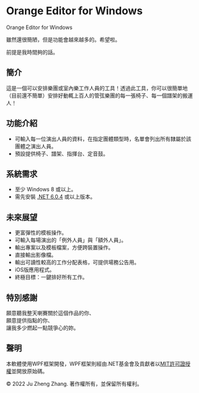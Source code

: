 # Orange Editor for Windows
Orange Editor for Windows

雖然還很簡陋，但是功能會越來越多的。希望啦。

前提是我時間夠的話。

## 簡介
這是一個可以安排樂團或室內樂工作人員的工具！透過此工具，你可以很簡單地（目前還不簡單）安排好動輒上百人的管弦樂團的每一張椅子、每一個譜架的搬運人！

## 功能介紹
- 可輸入每一位演出人員的資料，在指定團體類型時，名單會列出所有隸屬於該團體之演出人員。
- 預設提供椅子、譜架、指揮台、定音鼓。

## 系統需求
- 至少 Windows 8 或以上。
- 需先安裝 [.NET 6.0.4](https://dotnet.microsoft.com/zh-cn/download/dotnet) 或以上版本。

## 未來展望
- 更富彈性的模板操作。
- 可輸入每場演出的「例外人員」與「額外人員」。
- 輸出專案以及模板檔案，方便跨裝置操作。
- 直接輸出影像檔。
- 輸出可讀性較高的工作分配表格，可提供場務公告用。
- iOS版應用程式。
- 終極目標：一鍵排好所有工作。

## 特別感謝
願意聽我整天喇賽關於這個作品的你、<br>
願意提供指點的你、<br>
讓我多少燃起一點競爭心的妳。<br>


## 聲明
本軟體使用WPF框架開發，WPF框架則經由.NET基金會及貢獻者以[MIT許可證授權](https://github.com/dotnet/wpf/blob/main/LICENSE.TXT)並開放原始碼。

© 2022 Ju Zheng Zhang. 著作權所有，並保留所有權利。